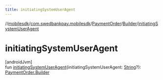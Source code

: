 ```yaml
---
title: initiatingSystemUserAgent
---
```

//[mobilesdk](../../../../index.html)/[com.swedbankpay.mobilesdk](../../index.html)/[PaymentOrder](../index.html)/[Builder](index.html)/[initiatingSystemUserAgent](initiating-system-user-agent.html)



# initiatingSystemUserAgent



[androidJvm]\
fun [initiatingSystemUserAgent](initiating-system-user-agent.html)(initiatingSystemUserAgent: [String](https://kotlinlang.org/api/latest/jvm/stdlib/kotlin/-string/index.html)?): [PaymentOrder.Builder](index.html)




